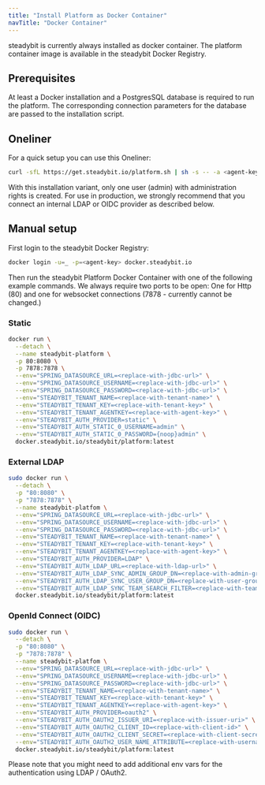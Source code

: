 ```yaml
---
title: "Install Platform as Docker Container"
navTitle: "Docker Container"
---
```

steadybit is currently always installed as docker container. The platform container image is available in the steadybit Docker Registry.

## Prerequisites

At least a Docker installation and a PostgresSQL database is required to run the platform. The corresponding connection parameters for the database are passed to the installation script.

## Oneliner

For a quick setup you can use this Oneliner:

```bash
curl -sfL https://get.steadybit.io/platform.sh | sh -s -- -a <agent-key> -d <jdbc-url> -e <jdbc-user> -f <jdbc-password> -p <ui-password>
```

With this installation variant, only one user (admin) with administration rights is created. For use in production, we strongly recommend that you connect an internal LDAP or OIDC provider as described below.

## Manual setup

First login to the steadybit Docker Registry:

```bash
docker login -u=_ -p=<agent-key> docker.steadybit.io
```

Then run the steadybit Platform Docker Container with one of the following example commands.
We always require two ports to be open: One for Http (80) and one for websocket connections (7878 - currently cannot be changed.)

### Static

```bash
docker run \
  --detach \
  --name steadybit-platform \
  -p 80:8080 \
  -p 7878:7878 \
  --env="SPRING_DATASOURCE_URL=<replace-with-jdbc-url>" \
  --env="SPRING_DATASOURCE_USERNAME=<replace-with-jdbc-url>" \
  --env="SPRING_DATASOURCE_PASSWORD=<replace-with-jdbc-url>" \
  --env="STEADYBIT_TENANT_NAME=<replace-with-tenant-name>" \
  --env="STEADYBIT_TENANT_KEY=<replace-with-tenant-key>" \
  --env="STEADYBIT_TENANT_AGENTKEY=<replace-with-agent-key>" \
  --env="STEADYBIT_AUTH_PROVIDER=static" \
  --env="STEADYBIT_AUTH_STATIC_0_USERNAME=admin" \
  --env="STEADYBIT_AUTH_STATIC_0_PASSWORD={noop}admin" \
  docker.steadybit.io/steadybit/platform:latest
```

### External LDAP

```bash
sudo docker run \
  --detach \
  -p "80:8080" \
  -p "7878:7878" \
  --name steadybit-platfom \
  --env="SPRING_DATASOURCE_URL=<replace-with-jdbc-url>" \
  --env="SPRING_DATASOURCE_USERNAME=<replace-with-jdbc-url>" \
  --env="SPRING_DATASOURCE_PASSWORD=<replace-with-jdbc-url>" \
  --env="STEADYBIT_TENANT_NAME=<replace-with-tenant-name>" \
  --env="STEADYBIT_TENANT_KEY=<replace-with-tenant-key>" \
  --env="STEADYBIT_TENANT_AGENTKEY=<replace-with-agent-key>" \
  --env="STEADYBIT_AUTH_PROVIDER=LDAP" \
  --env="STEADYBIT_AUTH_LDAP_URL=<replace-with-ldap-url>" \
  --env="STEADYBIT_AUTH_LDAP_SYNC_ADMIN_GROUP_DN=<replace-with-admin-group-dn>" \
  --env="STEADYBIT_AUTH_LDAP_SYNC_USER_GROUP_DN=<replace-with-user-group-dn>" \
  --env="STEADYBIT_AUTH_LDAP_SYNC_TEAM_SEARCH_FILTER=<replace-with-team-search-filter>" \
  docker.steadybit.io/steadybit/platform:latest
```

### OpenId Connect (OIDC)

```bash
sudo docker run \
  --detach \
  -p "80:8080" \
  -p "7878:7878" \
  --name steadybit-platfom \
  --env="SPRING_DATASOURCE_URL=<replace-with-jdbc-url>" \
  --env="SPRING_DATASOURCE_USERNAME=<replace-with-jdbc-url>" \
  --env="SPRING_DATASOURCE_PASSWORD=<replace-with-jdbc-url>" \
  --env="STEADYBIT_TENANT_NAME=<replace-with-tenant-name>" \
  --env="STEADYBIT_TENANT_KEY=<replace-with-tenant-key>" \
  --env="STEADYBIT_TENANT_AGENTKEY=<replace-with-agent-key>" \
  --env="STEADYBIT_AUTH_PROVIDER=oauth2" \
  --env="STEADYBIT_AUTH_OAUTH2_ISSUER_URI=<replace-with-issuer-uri>" \
  --env="STEADYBIT_AUTH_OAUTH2_CLIENT_ID=<replace-with-client-id>" \
  --env="STEADYBIT_AUTH_OAUTH2_CLIENT_SECRET=<replace-with-client-secret>" \
  --env="STEADYBIT_AUTH_OAUTH2_USER_NAME_ATTRIBUTE=<replace-with-username-attribute>" \
  docker.steadybit.io/steadybit/platform:latest
```

Please note that you might need to add additional env vars for the authentication using LDAP / OAuth2.
